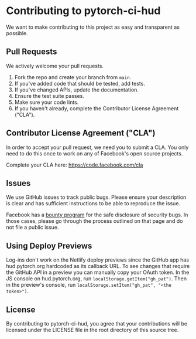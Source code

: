 # Contributing to pytorch-ci-hud
We want to make contributing to this project as easy and transparent as
possible.

## Pull Requests
We actively welcome your pull requests.

1. Fork the repo and create your branch from `main`.
2. If you've added code that should be tested, add tests.
3. If you've changed APIs, update the documentation.
4. Ensure the test suite passes.
5. Make sure your code lints.
6. If you haven't already, complete the Contributor License Agreement ("CLA").

## Contributor License Agreement ("CLA")
In order to accept your pull request, we need you to submit a CLA. You only need
to do this once to work on any of Facebook's open source projects.

Complete your CLA here: <https://code.facebook.com/cla>

## Issues
We use GitHub issues to track public bugs. Please ensure your description is
clear and has sufficient instructions to be able to reproduce the issue.

Facebook has a [bounty program](https://www.facebook.com/whitehat/) for the safe
disclosure of security bugs. In those cases, please go through the process
outlined on that page and do not file a public issue.

## Using Deploy Previews

Log-ins don't work on the Netlify deploy previews since the GitHub app has hud.pytorch.org hardcoded as its callback URL. To see changes that require the GitHub API in a preview you can manually copy your OAuth token. In the JS console on hud.pytorch.org, run `localStorage.getItem("gh_pat")`. Then in the preview's console, run `localStorage.setItem("gh_pat", "<the token>")`.

## License
By contributing to pytorch-ci-hud, you agree that your contributions will be licensed
under the LICENSE file in the root directory of this source tree.
